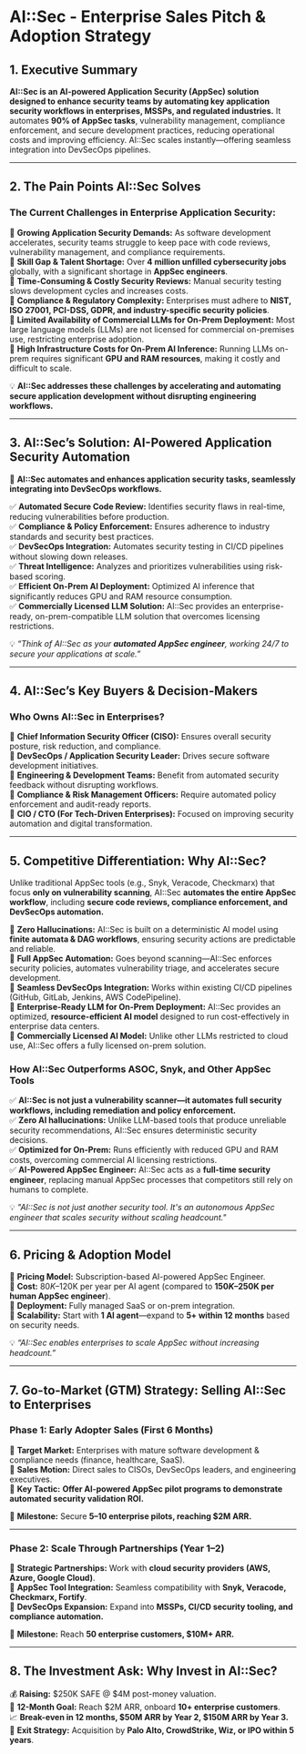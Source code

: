 # **AI::Sec - Enterprise Sales Pitch & Adoption Strategy**

## **1. Executive Summary**  

**AI::Sec is an AI-powered Application Security (AppSec) solution designed to enhance security teams by automating key application security workflows in enterprises, MSSPs, and regulated industries.** It automates **90% of AppSec tasks**, vulnerability management, compliance enforcement, and secure development practices, reducing operational costs and improving efficiency. AI::Sec scales instantly—offering seamless integration into DevSecOps pipelines.

---

## **2. The Pain Points AI::Sec Solves**  

### **The Current Challenges in Enterprise Application Security:**  

🔴 **Growing Application Security Demands:** As software development accelerates, security teams struggle to keep pace with code reviews, vulnerability management, and compliance requirements.  
🔴 **Skill Gap & Talent Shortage:** Over **4 million unfilled cybersecurity jobs** globally, with a significant shortage in **AppSec engineers**.  
🔴 **Time-Consuming & Costly Security Reviews:** Manual security testing slows development cycles and increases costs.  
🔴 **Compliance & Regulatory Complexity:** Enterprises must adhere to **NIST, ISO 27001, PCI-DSS, GDPR, and industry-specific security policies**.  
🔴 **Limited Availability of Commercial LLMs for On-Prem Deployment:** Most large language models (LLMs) are not licensed for commercial on-premises use, restricting enterprise adoption.  
🔴 **High Infrastructure Costs for On-Prem AI Inference:** Running LLMs on-prem requires significant **GPU and RAM resources**, making it costly and difficult to scale.  

💡 **AI::Sec addresses these challenges by accelerating and automating secure application development without disrupting engineering workflows.**

---

## **3. AI::Sec’s Solution: AI-Powered Application Security Automation**  

🚀 **AI::Sec automates and enhances application security tasks, seamlessly integrating into DevSecOps workflows.**

✅ **Automated Secure Code Review:** Identifies security flaws in real-time, reducing vulnerabilities before production.  
✅ **Compliance & Policy Enforcement:** Ensures adherence to industry standards and security best practices.  
✅ **DevSecOps Integration:** Automates security testing in CI/CD pipelines without slowing down releases.  
✅ **Threat Intelligence:** Analyzes and prioritizes vulnerabilities using risk-based scoring.  
✅ **Efficient On-Prem AI Deployment:** Optimized AI inference that significantly reduces GPU and RAM resource consumption.  
✅ **Commercially Licensed LLM Solution:** AI::Sec provides an enterprise-ready, on-prem-compatible LLM solution that overcomes licensing restrictions.  

💡 *“Think of AI::Sec as your **automated AppSec engineer**, working 24/7 to secure your applications at scale.”*

---

## **4. AI::Sec’s Key Buyers & Decision-Makers**  

### **Who Owns AI::Sec in Enterprises?**  

📌 **Chief Information Security Officer (CISO):** Ensures overall security posture, risk reduction, and compliance.  
📌 **DevSecOps / Application Security Leader:** Drives secure software development initiatives.  
📌 **Engineering & Development Teams:** Benefit from automated security feedback without disrupting workflows.  
📌 **Compliance & Risk Management Officers:** Require automated policy enforcement and audit-ready reports.  
📌 **CIO / CTO (For Tech-Driven Enterprises):** Focused on improving security automation and digital transformation.  

---

## **5. Competitive Differentiation: Why AI::Sec?**  

Unlike traditional AppSec tools (e.g., Snyk, Veracode, Checkmarx) that focus **only on vulnerability scanning**, AI::Sec **automates the entire AppSec workflow**, including **secure code reviews, compliance enforcement, and DevSecOps automation.**

📌 **Zero Hallucinations:** AI::Sec is built on a deterministic AI model using **finite automata & DAG workflows**, ensuring security actions are predictable and reliable.  
📌 **Full AppSec Automation:** Goes beyond scanning—AI::Sec enforces security policies, automates vulnerability triage, and accelerates secure development.  
📌 **Seamless DevSecOps Integration:** Works within existing CI/CD pipelines (GitHub, GitLab, Jenkins, AWS CodePipeline).  
📌 **Enterprise-Ready LLM for On-Prem Deployment:** AI::Sec provides an optimized, **resource-efficient AI model** designed to run cost-effectively in enterprise data centers.  
📌 **Commercially Licensed AI Model:** Unlike other LLMs restricted to cloud use, AI::Sec offers a fully licensed on-prem solution.  

### **How AI::Sec Outperforms ASOC, Snyk, and Other AppSec Tools**  

✅ **AI::Sec is not just a vulnerability scanner—it automates full security workflows, including remediation and policy enforcement.**  
✅ **Zero AI hallucinations:** Unlike LLM-based tools that produce unreliable security recommendations, AI::Sec ensures deterministic security decisions.  
✅ **Optimized for On-Prem:** Runs efficiently with reduced GPU and RAM costs, overcoming commercial AI licensing restrictions.  
✅ **AI-Powered AppSec Engineer:** AI::Sec acts as a **full-time security engineer**, replacing manual AppSec processes that competitors still rely on humans to complete.  

💡 *"AI::Sec is not just another security tool. It's an autonomous AppSec engineer that scales security without scaling headcount."*

---

## **6. Pricing & Adoption Model**  

📌 **Pricing Model:** Subscription-based AI-powered AppSec Engineer.  
📌 **Cost:** $80K–$120K per year per AI agent (compared to **$150K–$250K per human AppSec engineer**).  
📌 **Deployment:** Fully managed SaaS or on-prem integration.  
📌 **Scalability:** Start with **1 AI agent**—expand to **5+ within 12 months** based on security needs.  

💡 *“AI::Sec enables enterprises to scale AppSec without increasing headcount.”*

---

## **7. Go-to-Market (GTM) Strategy: Selling AI::Sec to Enterprises**  

### **Phase 1: Early Adopter Sales (First 6 Months)**  

🎯 **Target Market:** Enterprises with mature software development & compliance needs (finance, healthcare, SaaS).  
🎯 **Sales Motion:** Direct sales to CISOs, DevSecOps leaders, and engineering executives.  
🎯 **Key Tactic:** **Offer AI-powered AppSec pilot programs to demonstrate automated security validation ROI.**

🔹 **Milestone:** Secure **5–10 enterprise pilots, reaching $2M ARR.**

---

### **Phase 2: Scale Through Partnerships (Year 1–2)**  

📌 **Strategic Partnerships:** Work with **cloud security providers (AWS, Azure, Google Cloud)**.  
📌 **AppSec Tool Integration:** Seamless compatibility with **Snyk, Veracode, Checkmarx, Fortify**.  
📌 **DevSecOps Expansion:** Expand into **MSSPs, CI/CD security tooling, and compliance automation.**

🔹 **Milestone:** Reach **50 enterprise customers, $10M+ ARR.**

---

## **8. The Investment Ask: Why Invest in AI::Sec?**  

💰 **Raising:** $250K SAFE @ $4M post-money valuation.  
🎯 **12-Month Goal:** Reach $2M ARR, onboard **10+ enterprise customers**.  
📈 **Break-even in 12 months, $50M ARR by Year 2, $150M ARR by Year 3.**  
📌 **Exit Strategy:** Acquisition by **Palo Alto, CrowdStrike, Wiz, or IPO within 5 years**.  
